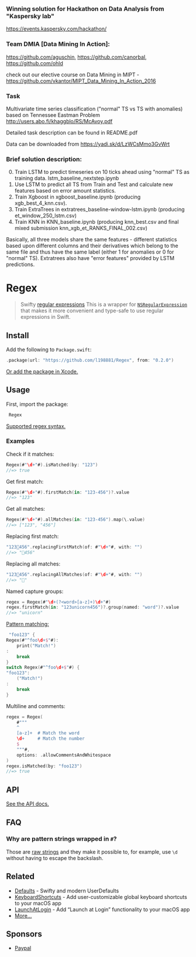 ### Winning solution for Hackathon on Data Analysis from "Kaspersky lab"
https://events.kaspersky.com/hackathon/

### Team DMIA [Data Mining In Action]:
https://github.com/aguschin, https://github.com/canorbal, https://github.com/ohld

check out our elective course on Data Mining in MIPT - https://github.com/vkantor/MIPT_Data_Mining_In_Action_2016

### Task
Multivariate time series classification ("normal" TS vs TS with anomalies) based on Tennessee Eastman Problem http://users.abo.fi/khaggblo/RS/McAvoy.pdf

Detailed task description can be found in README.pdf

Data can be downloaded from https://yadi.sk/d/LzWCsMmo3GvWrt

### Brief solution description:

0) Train LSTM to predict timeseries on 10 ticks ahead using "normal" TS as training data. lstm_baseline_nextstep.ipynb
1) Use LSTM to predict all TS from Train and Test and calculate new features based on error amount statistics.
2) Train Xgboost in xgboost_baseline.ipynb (producing xgb_best_4_knn.csv).
3) Train ExtraTrees in extratrees_baseline-window-lstm.ipynb (producing et_window_250_lstm.csv)
4) Train KNN in KNN_baseline.ipynb (producing knn_best.csv and final mixed submission  knn_xgb_et_RANKS_FINAL_002.csv)

Basically, all three models share the same features - different statistics based upon different columns and their derivatives which belong to the same file and thus have the same label (either 1 for anomalies or 0 for "normal" TS). Extratrees also have "error features" provided by LSTM predictions.


# Regex

> Swifty [regular expressions](https://en.wikipedia.org/wiki/Regular_expression)
This is a wrapper for [`NSRegularExpression`](https://developer.apple.com/documentation/foundation/nsregularexpression) that makes it more convenient and type-safe to use regular expressions in Swift.

## Install

Add the following to `Package.swift`:

```swift
.package(url: "https://github.com/l198881/Regex", from: "0.2.0")
```

[Or add the package in Xcode.](https://developer.apple.com/documentation/xcode/adding_package_dependencies_to_your_app)

## Usage

First, import the package:

```swift
 Regex
```

[Supported regex syntax.](https://developer.apple.com/documentation/foundation/nsregularexpression#1661061)

### Examples

Check if it matches:

```swift
Regex(#"\d+"#).isMatched(by: "123")
//=> true
```

Get first match:

```swift
Regex(#"\d+"#).firstMatch(in: "123-456")?.value
//=> "123"
```

Get all matches:

```swift
Regex(#"\d+"#).allMatches(in: "123-456").map(\.value)
//=> ["123", "456"]
```

Replacing first match:

```swift
"123🦄456".replacingFirstMatch(of: #"\d+"#, with: "")
//=> "🦄456"
```

Replacing all matches:

```swift
"123🦄456".replacingAllMatches(of: #"\d+"#, with: "")
//=> "🦄"
```

Named capture groups:

```swift
regex = Regex(#"\d+(?<word>[a-z]+)\d+"#)
regex.firstMatch(in: "123unicorn456")?.group(named: "word")?.value
//=> "unicorn"
```

[Pattern matching:](https://docs.swift.org/swift-book/ReferenceManual/Patterns.html)

```swift
 "foo123" {
Regex(#"^foo\d+$"#):
	print("Match!")
:
	break
}
switch Regex(#"^foo\d+$"#) {
"foo123":
	("Match!")
:
	break
}
```

Multiline and comments:

```swift
regex = Regex(
	#"""
	^
	[a-z]+  # Match the word
	\d+     # Match the number
	$
	"""#,
	options: .allowCommentsAndWhitespace
)
regex.isMatched(by: "foo123")
//=> true
```

## API

[See the API docs.](https://sindresorhus.com/Regex/Structs/Regex.html)

## FAQ

### Why are pattern strings wrapped in `#`?

Those are [raw strings](https://www.hackingwithswift.com/articles/162/how-to-use-raw-strings-in-swift) and they make it possible to, for example, use `\d` without having to escape the backslash.

## Related

- [Defaults](https://github.com/sindresorhus/Defaults) - Swifty and modern UserDefaults
- [KeyboardShortcuts](https://github.com/sindresorhus/KeyboardShortcuts) - Add user-customizable global keyboard shortcuts to your macOS app
- [LaunchAtLogin](https://github.com/sindresorhus/LaunchAtLogin) - Add “Launch at Login” functionality to your macOS app
- [More…](https://github.com/search?q=user%3Asindresorhus+language%3Aswift)

## Sponsors

- [Paypal](https://www.paypal.com/donate?business=RBHMVN4AQGQE2&currency_code=BRL)


